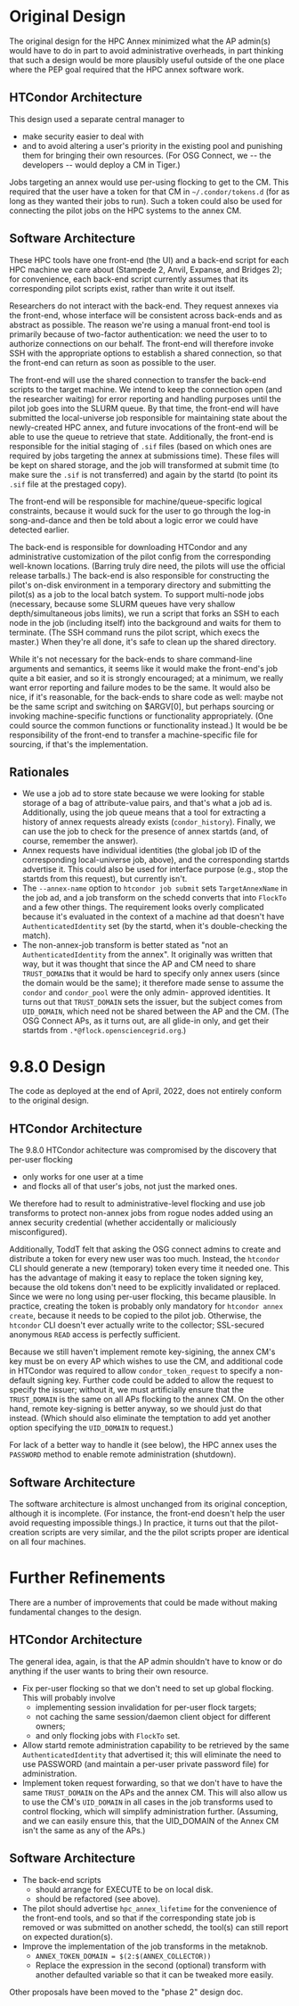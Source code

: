 Original Design
===============

The original design for the HPC Annex minimized what the AP admin(s) would
have to do in part to avoid administrative overheads, in part thinking
that such a design would be more plausibly useful outside of the one place
where the PEP goal required that the HPC annex software work.

HTCondor Architecture
---------------------

This design used a separate central manager to
  - make security easier to deal with
  - and to avoid altering a user's priority in the existing pool and
    punishing them for bringing their own resources.
(For OSG Connect, we -- the developers -- would deploy a CM in Tiger.)

Jobs targeting an annex would use per-using flocking to get to the
CM.  This required that the user have a token for that CM in
`~/.condor/tokens.d` (for as long as they wanted their jobs to run).
Such a token could also be used for connecting the pilot jobs on the
HPC systems to the annex CM.

Software Architecture
---------------------

These HPC tools have one front-end (the UI) and a back-end script for
each HPC machine we care about (Stampede 2, Anvil, Expanse, and Bridges 2);
for convenience, each back-end script currently assumes that its corresponding
pilot scripts exist, rather than write it out itself.

Researchers do not interact with the back-end.  They request annexes
via the front-end, whose interface will be consistent across back-ends and
as abstract as possible.  The reason we're using a manual front-end tool is
primarily because of two-factor authentication: we need the user to to
authorize connections on our behalf.  The front-end will therefore invoke
SSH with the appropriate options to establish a shared connection, so that
the front-end can return as soon as possible to the user.

The front-end will use the shared connection to transfer the back-end
scripts to the target machine.  We intend to keep the connection open
(and the researcher waiting) for error reporting and handling purposes until
the pilot job goes into the SLURM queue.  By that time, the front-end will have
submitted the local-universe job responsible for maintaining state about
the newly-created HPC annex, and future invocations of the front-end will
be able to use the queue to retrieve that state.  Additionally, the front-end
is responsible for the initial staging of `.sif` files (based on which ones
are required by jobs targeting the annex at submissions time).  These files
will be kept on shared storage, and the job will transformed at submit time
(to make sure the `.sif` is not transferred) and again by the startd (to
point its `.sif` file at the prestaged copy).

The front-end will be responsible for machine/queue-specific logical constraints,
because it would suck for the user to go through the log-in song-and-dance
and then be told about a logic error we could have detected earlier.

The back-end is responsible for downloading HTCondor and any administrative
customization of the pilot config from the corresponding well-known
locations.  (Barring truly dire need, the pilots will use the official
release tarballs.)  The back-end is also responsible for constructing the pilot's on-disk
environment in a temporary directory and submitting the pilot(s) as a job to the
local batch system.  To support multi-node jobs (necessary, because some SLURM
queues have very shallow depth/simultaneous jobs limits), we run a script that
forks an SSH to each node in the job (including itself) into the background
and waits for them to terminate.  (The SSH command runs the pilot script,
which execs the master.)  When they're all done, it's safe to clean up the shared directory.

While it's not necessary for the back-ends to share command-line arguments
and semantics, it seems like it would make the front-end's job quite a bit
easier, and so it is strongly encouraged; at a minimum, we really want error
reporting and failure modes to be the same.  It would also be nice, if it's
reasonable, for the back-ends to share code as well: maybe not be the same
script and switching on $ARGV[0], but perhaps sourcing or invoking
machine-specific functions or functionality appropriately.  (One could source
the common functions or functionality instead.)  It would be be responsibility
of the front-end to transfer a machine-specific file for sourcing, if that's
the implementation.

Rationales
----------

- We use a job ad to store state because we were looking for stable storage of
  a bag of attribute-value pairs, and that's what a job ad is.  Additionally,
  using the job queue means that a tool for extracting a history of annex
  requests already exists (`condor_history`).  Finally, we can use the job
  to check for the presence of annex startds (and, of course, remember the
  answer).
- Annex requests have individual identities (the global job ID of the
  corresponding local-universe job, above), and the corresponding startds
  advertise it.  This could also be used for interface purpose (e.g., stop
  the startds from this request), but currently isn't.
- The `--annex-name` option to `htcondor job submit` sets `TargetAnnexName` in
  the job ad, and a job transform on the schedd converts that into `FlockTo`
  and a few other things.  The requirement looks overly complicated because
  it's evaluated in the context of a machine ad that doesn't have
  `AuthenticatedIdentity` set (by the startd, when it's double-checking the
   match).
- The non-annex-job transform is better stated as "not an `AuthenticatedIdentity`
  from the annex".  It originally was written that way, but it was thought that
  since the AP and CM need to share `TRUST_DOMAIN`s that it would be hard to
  specify only annex users (since the domain would be the same); it therefore
  made sense to assume the `condor` and `condor_pool` were the only admin-
  approved identities.  It turns out that `TRUST_DOMAIN` sets the issuer, but
  the subject comes from `UID_DOMAIN`, which need not be shared between the
  AP and the CM.  (The OSG Connect APs, as it turns out, are all glide-in
  only, and get their startds from `.*@flock.opensciencegrid.org`.)

9.8.0 Design
============

The code as deployed at the end of April, 2022, does not entirely
conform to the original design.

HTCondor Architecture
---------------------

The 9.8.0 HTCondor achitecture was compromised by the discovery that
per-user flocking
  - only works for one user at a time
  - and flocks all of that user's jobs, not just the marked ones.

We therefore had to result to administrative-level flocking and
use job transforms to protect non-annex jobs from rogue nodes
added using an annex security credential (whether accidentally
or maliciously misconfigured).

Additionally, ToddT felt that asking the OSG connect admins to create
and distribute a token for every new user was too much.  Instead, the
`htcondor` CLI should generate a new (temporary) token every time it
needed one.  This has the advantage of making it easy to replace the
token signing key, because the old tokens don't need to be explicitly
invalidated or replaced.  Since we were no long using per-user flocking,
this became plausible.  In practice, creating the token is probably only
mandatory for `htcondor annex create`, because it needs to be copied
to the pilot job.  Otherwise, the `htcondor` CLI doesn't ever actually
write to the collector; SSL-secured anonymous `READ` access is
perfectly sufficient.

Because we still haven't implement remote key-sigining, the annex CM's
key must be on every AP which wishes to use the CM, and additional code
in HTCondor was required to allow `condor_token_request` to specify a
non-default signing key.  Further code could be added to allow the
request to specify the issuer; without it, we must artificially ensure
that the `TRUST_DOMAIN` is the same on all APs flocking to the annex CM.
On the other hand, remote key-signing is better anyway, so we should
just do that instead.  (Which should also eliminate the temptation to
add yet another option specifying the `UID_DOMAIN` to request.)

For lack of a better way to handle it (see below), the HPC annex uses
the `PASSWORD` method to enable remote administration (shutdown).

Software Architecture
---------------------

The software architecture is almost unchanged from its original conception,
although it is incomplete.  (For instance, the front-end doesn't help the
user avoid requesting impossible things.)  In practice, it turns out that the
pilot-creation scripts are very similar, and the the pilot scripts proper are
identical on all four machines.

Further Refinements
===================

There are a number of improvements that could be made without making
fundamental changes to the design.

HTCondor Architecture
---------------------

The general idea, again, is that the AP admin shouldn't have to know or do
anything if the user wants to bring their own resource.

- Fix per-user flocking so that we don't need to set up global flocking.
  This will probably involve
  - implementing session invalidation for per-user flock targets;
  - not caching the same session/daemon client object for different owners;
  - and only flocking jobs with `FlockTo` set.
- Allow startd remote administration capability to be retrieved by the
  same `AuthenticatedIdentity` that advertised it; this will eliminate the
  need to use PASSWORD (and maintain a per-user private password file) for
  administration.
- Implement token request forwarding, so that we don't have to have the same
  `TRUST_DOMAIN` on the APs and the annex CM.  This will also allow us to
  use the CM's `UID_DOMAIN` in all cases in the job transforms used to control
  flocking, which will simplify administration further.  (Assuming, and we can
  easily ensure this, that the UID_DOMAIN of the Annex CM isn't the same as any
  of the APs.)

Software Architecture
---------------------

- The back-end scripts
  - should arrange for EXECUTE to be on local disk.
  - should be refactored (see above).
- The pilot should advertise `hpc_annex_lifetime` for the convenience
  of the front-end tools, and so that if the corresponding state job
  is removed or was submitted on another schedd, the tool(s) can still
  report on expected duration(s).
- Improve the implementation of the job transforms in the metaknob.
  - `ANNEX_TOKEN_DOMAIN = $(2:$(ANNEX_COLLECTOR))`
  - Replace the expression in the second (optional) transform with
    another defaulted variable so that it can be tweaked more easily.

Other proposals have been moved to the "phase 2" design doc.

